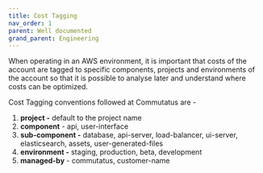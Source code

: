 ```yaml
---
title: Cost Tagging
nav_order: 1
parent: Well documented
grand_parent: Engineering
---
```


When operating in an AWS environment, it is important that costs of the account are tagged to specific components, projects and environments of the account so that it is possible to analyse later and understand where costs can be optimized.

Cost Tagging conventions followed at Commutatus are -

1. **project -** default to the project name
2. **component** - api, user-interface
3. **sub-component -** database, api-server, load-balancer, ui-server, elasticsearch, assets, user-generated-files
4. **environment -** staging, production, beta, development
5. **managed-by** - commutatus, customer-name
